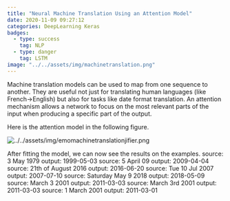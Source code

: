 ```yaml
---
title: "Neural Machine Translation Using an Attention Model"
date: 2020-11-09 09:27:12
categories: DeepLearning Keras
badges:
  - type: success
    tag: NLP
  - type: danger
    tag: LSTM
image: "../../assets/img/machinetranslation.png"
---
```


Machine translation models can be used to map from one sequence to another. They are useful not just for translating human languages (like French->English) but also for tasks like date format translation. An attention mechanism allows a network to focus on the most relevant parts of the input when producing a specific part of the output.

<!--more-->

Here is the attention model in the following figure.

![../../assets/img/emomachinetranslationjifier.png](../../assets/img/machinetranslation.png)

After fitting the model, we can now see the results on the examples.
source: 3 May 1979
output: 1999-05-03
source: 5 April 09
output: 2009-04-04
source: 21th of August 2016
output: 2016-06-20
source: Tue 10 Jul 2007
output: 2007-07-10
source: Saturday May 9 2018
output: 2018-05-09
source: March 3 2001
output: 2011-03-03
source: March 3rd 2001
output: 2011-03-03
source: 1 March 2001
output: 2011-03-01
